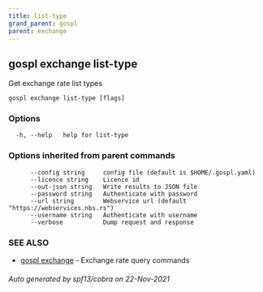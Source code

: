 ```yaml
---
title: list-type
grand_parent: gospl
parent: exchange
---
```

## gospl exchange list-type

Get exchange rate list types

```
gospl exchange list-type [flags]
```

### Options

```
  -h, --help   help for list-type
```

### Options inherited from parent commands

```
      --config string     config file (default is $HOME/.gospl.yaml)
      --licence string    Licence id
      --out-json string   Write results to JSON file
      --password string   Authenticate with password
      --url string        Webservice url (default "https://webservices.nbs.rs")
      --username string   Authenticate with username
      --verbose           Dump request and response
```

### SEE ALSO

* [gospl exchange](index.md)	 - Exchange rate query commands

###### Auto generated by spf13/cobra on 22-Nov-2021
